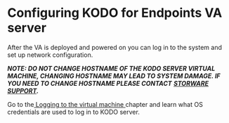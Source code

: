 # Configuring KODO for Endpoints VA server

After the VA is deployed and powered on you can log in to the system and set up network configuration.

_**NOTE: DO NOT CHANGE HOSTNAME OF THE KODO SERVER VIRTUAL MACHINE, CHANGING HOSTNAME MAY LEAD TO SYSTEM DAMAGE. IF YOU NEED TO CHANGE HOSTNAME PLEASE CONTACT**_ [_**STORWARE SUPPORT**_](mailto:support@storware.eu)_**.**_

Go to the[ Logging to the virtual machine ](loggin-to-virtual-machine.md)chapter and learn what OS credentials are used to log in to KODO server.

